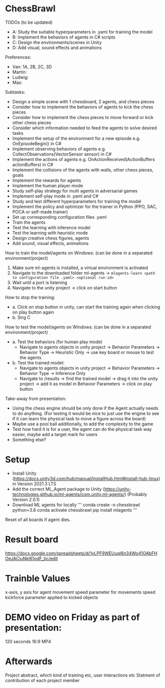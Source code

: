 # ChessBrawl

TODOs (to be updated)
- A: Study the suitable hyperparameters in .yaml for training the model
- B: Implement the behaviors of agents in C# scripts
- C: Design the environments/scenes in Unity
- D: Add visual, sound effects and animations

Preferences:
- Van: 1A, 2B, 2C, 3D
- Martin:
- Ludwig:
- Max:

Subtasks:
- Design a simple scene with 1 chessboard, 2 agents, and chess pieces
- Consider how to implement the behaviors of agents to kick the chess pieces
- Consider how to implement the chess pieces to move forward or kick other chess pieces
- Consider which information needed to feed the agents to solve desired tasks
- Implement the setup of the environment for a new episode e.g. OnEpisodeBegin() in C#
- Implement observing behaviors of agents e.g. CollectObservations(VectorSensor sensor) in C#
- Implement the actions of agents e.g. OnActionReceived(ActionBuffers actionBuffers) in C#
- Implement the collisions of the agents with walls, other chess pieces, goals
- Implement the rewards for agents
- Implement the human player mode
- Study self-play strategy for multi agents in adversarial games
- Implement self-play mode in .yaml and C#
- Study and test different hyperparameters for training the model
- Implement the policy and optimizer for the trainer in Python (PPO, SAC, POCA or self-made trainer)
- Set up corresponding configuration files .yaml
- Train the agents
- Test the learning with inference model
- Test the learning with heuristic mode
- Design creative chess figures, agents 
- Add sound, visual effects, animations


How to train the model/agents on Windows: (can be done in a separated environment/project)
1. Make sure ml-agents is installed, a virtual environment is activated
2. Navigate to the downloaded folder ml-agents -> `mlagents-learn <path to configuration file .yaml> <optional run-id>`
3. Wait until a port is listening
4. Navigate to the unity project -> click on start button

How to stop the training:
- a. Click on stop button in unity, can start the training again when clicking on play button again
- b. Strg C 

How to test the model/agents on Windows: (can be done in a separated environment/project)
- a. Test the behaviors (for human play mode)
  - Navigate to agents objects in unity project -> Behavior Parameters -> Behavior Type -> Heuristic Only -> use key board or mouse to test the agents
- b. Test the trained model:
  - Navigate to agents objects in unity project -> Behavior Parameters -> Behavior Type -> Inference Only
  - Navigate to /results -> find the trained model -> drag it into the unity project -> add it as model in Behavior Parameters -> click on play button 


Take-away from presentation:
* Using the chess engine should be only done if the Agent actually needs to do anything. (For testing it would be nice to just use the engine to see if it can learn the physical task to move a figure across the board)
* Maybe use a pool ball additionally, to add the complexity to the game
* Test how hard it is for a user, the agent can do the physical task way easier, maybe add a target mark for users
* Something else?

# Setup
* Install Unity (https://docs.unity3d.com/hub/manual/InstallHub.html#install-hub-linux) in Version 2021.3 LTS
* Add the correct ML_Agent package to Unity (https://unity-technologies.github.io/ml-agents/com.unity.ml-agents/) (Probably Version 2.0.1)
* Download ML agents for locally
'''
conda create -n chessbrawl python=3.8
conda activate chessbrawl
pip install mlagents
'''

Reset of all boards if agent dies.

# Result board

https://docs.google.com/spreadsheets/d/1vLPF9WEUuqI6n34Wo41OAbFHOeJACiuNkI61odF_tic/edit

# Trainble Values

x-axis, y axis for agent movement
speed parameter for movements speed
kickforce parameter applied to kicked objects

# DEMO video on Friday as part of presentation:

120 seconds
16:9 MP4

# Afterwards
Project abstract, which kind of training etc, user interactions etc
Statment of contribution of each project member
